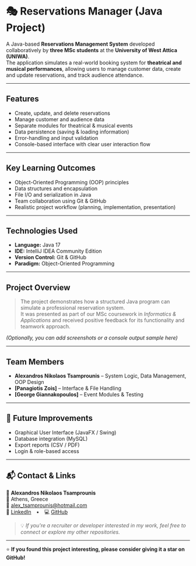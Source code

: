 # 🎭 Reservations Manager (Java Project)

A Java-based **Reservations Management System** developed collaboratively by **three MSc students** at the **University of West Attica (UNIWA)**.  
The application simulates a real-world booking system for **theatrical and musical performances**, allowing users to manage customer data, create and update reservations, and track audience attendance.

---

##  Features

-  Create, update, and delete reservations  
-  Manage customer and audience data  
-  Separate modules for theatrical & musical events  
-  Data persistence (saving & loading information)  
-  Error-handling and input validation  
-  Console-based interface with clear user interaction flow  

---

##  Key Learning Outcomes

- Object-Oriented Programming (OOP) principles  
- Data structures and encapsulation  
- File I/O and serialization in Java  
- Team collaboration using Git & GitHub  
- Realistic project workflow (planning, implementation, presentation)  

---

##  Technologies Used

- **Language:** Java 17  
- **IDE:** IntelliJ IDEA Community Edition  
- **Version Control:** Git & GitHub  
- **Paradigm:** Object-Oriented Programming  

---

##  Project Overview

> The project demonstrates how a structured Java program can simulate a professional reservation system.  
> It was presented as part of our MSc coursework in *Informatics & Applications* and received positive feedback for its functionality and teamwork approach.

*(Optionally, you can add screenshots or a console output sample here)*

---

##  Team Members

- **Alexandros Nikolaos Tsamprounis** – System Logic, Data Management, OOP Design  
- **[Panagiotis Zois]** – Interface & File Handling  
- **[George Giannakopoulos]** – Event Modules & Testing  

---

## 💬 Future Improvements

- Graphical User Interface (JavaFX / Swing)  
- Database integration (MySQL)  
- Export reports (CSV / PDF)  
- Login & role-based access  

---

## 📬 Contact & Links

👤 **Alexandros Nikolaos Tsamprounis**  
📍 Athens, Greece  
📧 [alex_tsamprounis@hotmail.com](mailto:alex_tsamprounis@hotmail.com)  
🔗 [LinkedIn](https://www.linkedin.com/in/alexandrostsamprounis) • 💻 [GitHub](https://github.com/AlexTsamprounis)

> 💡 *If you're a recruiter or developer interested in my work, feel free to connect or explore my other repositories.*

---

⭐ **If you found this project interesting, please consider giving it a star on GitHub!**
